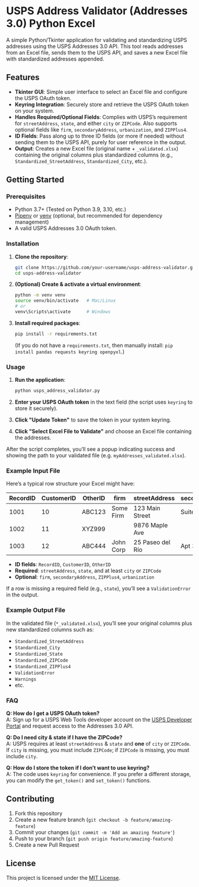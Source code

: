 # USPS Address Validator (Addresses 3.0) Python Excel

A simple Python/Tkinter application for validating and standardizing USPS addresses using the USPS Addresses 3.0 API. This tool reads addresses from an Excel file, sends them to the USPS API, and saves a new Excel file with standardized addresses appended.

## Features

- **Tkinter GUI**: Simple user interface to select an Excel file and configure the USPS OAuth token.  
- **Keyring Integration**: Securely store and retrieve the USPS OAuth token on your system.  
- **Handles Required/Optional Fields**: Complies with USPS’s requirement for `streetAddress`, `state`, and either `city` or `ZIPCode`. Also supports optional fields like `firm`, `secondaryAddress`, `urbanization`, and `ZIPPlus4`.  
- **ID Fields**: Pass along up to three ID fields (or more if needed) without sending them to the USPS API, purely for user reference in the output.  
- **Output**: Creates a new Excel file (original name + `_validated.xlsx`) containing the original columns plus standardized columns (e.g., `Standardized_StreetAddress`, `Standardized_City`, etc.).

## Getting Started

### Prerequisites

- Python 3.7+ (Tested on Python 3.9, 3.10, etc.)
- [Pipenv](https://pipenv.pypa.io/en/latest/) or [venv](https://docs.python.org/3/tutorial/venv.html) (optional, but recommended for dependency management)
- A valid USPS Addresses 3.0 OAuth token.

### Installation

1. **Clone the repository**:

   ```bash
   git clone https://github.com/your-username/usps-address-validator.git
   cd usps-address-validator
   ```

2. **(Optional) Create & activate a virtual environment**:

   ```bash
   python -m venv venv
   source venv/bin/activate   # Mac/Linux
   # or
   venv\Scripts\activate      # Windows
   ```

3. **Install required packages**:

   ```bash
   pip install -r requirements.txt
   ```

   (If you do not have a `requirements.txt`, then manually install: `pip install pandas requests keyring openpyxl`.)

### Usage

1. **Run the application**:

   ```bash
   python usps_address_validator.py
   ```

2. **Enter your USPS OAuth token** in the text field (the script uses `keyring` to store it securely).
3. **Click "Update Token"** to save the token in your system keyring.
4. **Click "Select Excel File to Validate"** and choose an Excel file containing the addresses.

After the script completes, you’ll see a popup indicating success and showing the path to your validated file (e.g. `myAddresses_validated.xlsx`).

### Example Input File

Here’s a typical row structure your Excel might have:

| RecordID | CustomerID | OtherID | firm       | streetAddress     | secondaryAddress | city      | state | ZIPCode | ZIPPlus4 | urbanization |  
|----------|-----------|---------|------------|-------------------|------------------|-----------|-------|--------|---------|------------|  
| 1001     | 10        | ABC123  | Some Firm  | 123 Main Street   | Suite 200        | Anytown   | NC    | 12345   | 6789     |            |  
| 1002     | 11        | XYZ999  |            | 9876 Maple Ave    |                  | Newville  | VA    |        |         |            |  
| 1003     | 12        | ABC444  | John Corp  | 25 Paseo del Río  | Apt 3B           |          | PR    | 00907   |         | Río Piedras|  

- **ID fields**: `RecordID`, `CustomerID`, `OtherID`  
- **Required**: `streetAddress`, `state`, and at least `city` or `ZIPCode`  
- **Optional**: `firm`, `secondaryAddress`, `ZIPPlus4`, `urbanization`  

If a row is missing a required field (e.g., `state`), you’ll see a `ValidationError` in the output.

### Example Output File

In the validated file (`*_validated.xlsx`), you’ll see your original columns plus new standardized columns such as:

- `Standardized_StreetAddress`
- `Standardized_City`
- `Standardized_State`
- `Standardized_ZIPCode`
- `Standardized_ZIPPlus4`
- `ValidationError`
- `Warnings`
- etc.

### FAQ

**Q: How do I get a USPS OAuth token?**  
A: Sign up for a USPS Web Tools developer account on the [USPS Developer Portal](https://www.usps.com/business/web-tools-apis/) and request access to the Addresses 3.0 API.

**Q: Do I need city & state if I have the ZIPCode?**  
A: USPS requires at least `streetAddress` & `state` and **one** of `city` or `ZIPCode`. If `city` is missing, you must include `ZIPCode`; if `ZIPCode` is missing, you must include `city`.

**Q: How do I store the token if I don’t want to use keyring?**  
A: The code uses `keyring` for convenience. If you prefer a different storage, you can modify the `get_token()` and `set_token()` functions.

## Contributing

1. Fork this repository
2. Create a new feature branch (`git checkout -b feature/amazing-feature`)
3. Commit your changes (`git commit -m 'Add an amazing feature'`)
4. Push to your branch (`git push origin feature/amazing-feature`)
5. Create a new Pull Request

## License

This project is licensed under the [MIT License](LICENSE).
